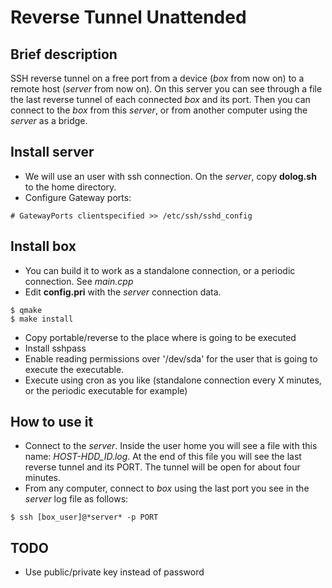 Reverse Tunnel Unattended
=====

Brief description
-----------
SSH reverse tunnel on a free port from a device (*box* from now on) to a remote host (*server* from now on). On this server you can see through a file the last reverse tunnel of each connected *box* and its port. Then you can connect to the *box* from this *server*, or from another computer using the *server* as a bridge.

Install server
-----------
* We will use an user with ssh connection. On the *server*, copy **dolog.sh** to the home directory.
* Configure Gateway ports:
```
# GatewayPorts clientspecified >> /etc/ssh/sshd_config
```

Install box
-----------
* You can build it to work as a standalone connection, or a periodic connection. See *main.cpp*
* Edit **config.pri** with the *server* connection data.

```
$ qmake
$ make install
```

* Copy portable/reverse to the place where is going to be executed
* Install sshpass
* Enable reading permissions over '/dev/sda' for the user that is going to execute the executable.
* Execute using cron as you like (standalone connection every X minutes, or the periodic executable for example)

How to use it
-----------
* Connect to the *server*. Inside the user home you will see a file with this name: *HOST-HDD_ID.log*. At the end of this file you will see the last reverse tunnel and its PORT. The tunnel will be open for about four minutes.
* From any computer, connect to *box* using the last port you see in the *server* log file as follows:
```
$ ssh [box_user]@*server* -p PORT
```

TODO
-----------
* Use public/private key instead of password

